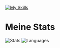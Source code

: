 [![My Skills](https://skillicons.dev/icons?i=cloudflare,pycharm,html,css,js,nginx,phpstorm,raspberrypi,discord,linux,instagram,gmail,github,bots,bash,ubuntu,vscode,windows,webstorm,py,php,notion,grafana,docker,md,mysql,powershell,tailwind,figma&perline=6)](https://robinde.tech)

# Meine Stats
![Stats](https://github-readme-stats.vercel.app/api?username=robinkutde&theme=tokyonight&show_icons=true)
![Languages](https://github-readme-stats.vercel.app/api/top-langs/?username=robinkutde&theme=tokyonight&show_icons=true)

